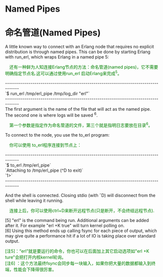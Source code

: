 # Named Pipes
# 命名管道(Named Pipes)
A little known way to connect with an Erlang node that requires no explicit distribution is through named pipes. This can be done by starting Erlang with run_erl, which wraps Erlang in a named pipe 5:
<p></p> <font color="green">
&emsp;还有一种鲜为人知连接Erlang节点的方法：命名管道(named pipes)，它不需要明确指定节点名.这可以通过使用run_erl 启动Erlang来完成<sup>5</sup>。
</font> <p></p>
-------------------------------------------------------------------------------------<br>
`$ run_erl  /tmp/erl_pipe  /tmp/log_dir  "erl"`<br>
-------------------------------------------------------------------------------------<br>
The first argument is the name of the file that will act as the named pipe. The second one is where logs will be saved <sup>6</sup>.
<p></p> <font color="green">
&emsp;第一个参数是指定作为命名管道的文件，第三个就是指明日志要放在目录<sup>6</sup>。
</font> <p></p>
To connect to the node, you use the to_erl program:
<p></p> <font color="green">
&emsp;你可以使用 to_erl程序连接到节点上：
</font> <p></p>
-------------------------------------------------------------------------------------<br>
`$ to_erl  /tmp/erl_pipe`<br>
`Attaching to /tmp/erl_pipe (^D to exit)`<br>
`1>`<br>
-------------------------------------------------------------------------------------<br>
 <p></p>
And the shell is connected. Closing stdio (with ˆD) will disconnect from the shell while leaving it running.
<p></p> <font color="green">
&emsp;连接上后，你可以使用ctrl+D来断开远程节点(只是断开，不会终结远程节点).
</font> <p></p>
[5] "erl" is the command being run. Additional arguments can be added after it. For example
"erl +K true" will turn kernel polling on.<br>
[6] Using this method ends up calling fsync for each piece of output, which may give quite a performance hit if a lot of IO is taking place over standard output.<br>
<p></p> <font color="green">
[注5]：“erl”就是要运行的命令，你也可以在后面加上其它启动选项如"erl +K ture"会把打开内核kernel轮询。<br>
[注6] ：这个方法最终fsync会同步每一块输入，如果你把大量的数据都输入到终端，性能会下降得很厉害。
</font> <p></p>
